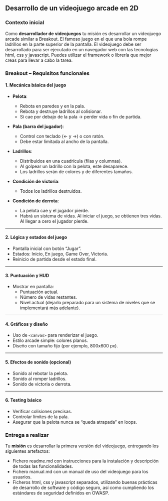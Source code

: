 
## Desarrollo de un videojuego arcade en 2D

### Contexto inicial

Como **desarrollador de videojuegos** tu misión es desarrollar un videojuego arcade similar a Breakout. El famoso juego en el que una bola rompe ladrillos en la parte superior de la pantalla.
El videojuego debe ser desarrollado para ser ejecutado en un navegador web con las tecnologías html, css y javascript.
Puedes utilizar el framework o librería que mejor creas para llevar a cabo la tarea.

### **Breakout – Requisitos funcionales**

#### 1. Mecánica básica del juego
- **Pelota**:
  - Rebota en paredes y en la pala.
  - Rebota y destruye ladrillos al colisionar.
  - Si cae por debajo de la pala → perder vida o fin de partida.

- **Pala (barra del jugador)**:
  - Control con teclado (← y →) o con ratón.
  - Debe estar limitada al ancho de la pantalla.

- **Ladrillos**:
  - Distribuidos en una cuadrícula (filas y columnas).
  - Al golpear un ladrillo con la pelota, este desaparece.
  - Los ladrillos serán de colores y de diferentes tamaños.

- **Condición de victoria**:
  - Todos los ladrillos destruidos.

- **Condición de derrota**:
  - La pelota cae y el jugador pierde.
  - Habrá un sistema de vidas. Al iniciar el juego, se obtienen tres vidas. Al llegar a cero el jugador pierde.

---

#### 2. Lógica y estados del juego
- Pantalla inicial con botón “Jugar”.
- Estados: Inicio, En juego, Game Over, Victoria.
- Reinicio de partida desde el estado final.

---

#### 3. Puntuación y HUD
- Mostrar en pantalla:
  - Puntuación actual.
  - Número de vidas restantes.
  - Nivel actual (dejarlo preparado para un sistema de niveles que se implementará más adelante).

---

#### 4. Gráficos y diseño
- Uso de `<canvas>` para renderizar el juego.
- Estilo arcade simple: colores planos.
- Diseño con tamaño fijo (por ejemplo, 800x600 px).

---

#### 5. Efectos de sonido (opcional)
- Sonido al rebotar la pelota.
- Sonido al romper ladrillos.
- Sonido de victoria o derrota.

---

#### 6. Testing básico
- Verificar colisiones precisas.
- Controlar límites de la pala.
- Asegurar que la pelota nunca se “queda atrapada” en loops.

### Entrega a realizar

Tu **misión** es desarrollar la primera versión del videojuego, entregando los siguientes artefactos:
- Fichero readme.md con instrucciones para la instalación y descripción de todas las funcionalidades.
- Fichero manual.md con un manual de uso del videojuego para los usuarios.
- Ficheros html, css y javascript separados, utilizando buenas prácticas de desarrollo de software y código seguro, así como cumpliendo los estándares de seguridad definidos en OWASP.
